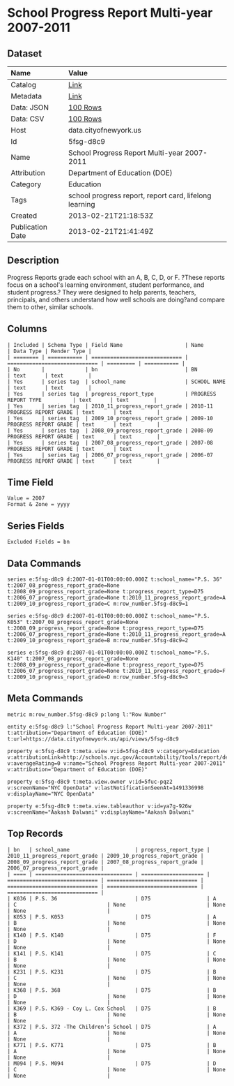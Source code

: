 # School Progress Report Multi-year 2007-2011

## Dataset

| Name | Value |
| :--- | :---- |
| Catalog | [Link](https://catalog.data.gov/dataset/school-progress-report-multi-year-2007-2011-13f40) |
| Metadata | [Link](https://data.cityofnewyork.us/api/views/5fsg-d8c9) |
| Data: JSON | [100 Rows](https://data.cityofnewyork.us/api/views/5fsg-d8c9/rows.json?max_rows=100) |
| Data: CSV | [100 Rows](https://data.cityofnewyork.us/api/views/5fsg-d8c9/rows.csv?max_rows=100) |
| Host | data.cityofnewyork.us |
| Id | 5fsg-d8c9 |
| Name | School Progress Report Multi-year 2007-2011 |
| Attribution | Department of Education (DOE) |
| Category | Education |
| Tags | school progress report, report card, lifelong learning |
| Created | 2013-02-21T21:18:53Z |
| Publication Date | 2013-02-21T21:41:49Z |

## Description

Progress Reports grade each school with an A, B, C, D, or F. ?These reports focus on a school's learning environment, student performance, and student progress.? They were designed to help parents, teachers, principals, and others understand how well schools are doing?and compare them to other, similar schools.

## Columns

```ls
| Included | Schema Type | Field Name                    | Name                          | Data Type | Render Type |
| ======== | =========== | ============================= | ============================= | ========= | =========== |
| No       |             | bn                            | BN                            | text      | text        |
| Yes      | series tag  | school_name                   | SCHOOL NAME                   | text      | text        |
| Yes      | series tag  | progress_report_type          | PROGRESS REPORT TYPE          | text      | text        |
| Yes      | series tag  | 2010_11_progress_report_grade | 2010-11 PROGRESS REPORT GRADE | text      | text        |
| Yes      | series tag  | 2009_10_progress_report_grade | 2009-10 PROGRESS REPORT GRADE | text      | text        |
| Yes      | series tag  | 2008_09_progress_report_grade | 2008-09 PROGRESS REPORT GRADE | text      | text        |
| Yes      | series tag  | 2007_08_progress_report_grade | 2007-08 PROGRESS REPORT GRADE | text      | text        |
| Yes      | series tag  | 2006_07_progress_report_grade | 2006-07 PROGRESS REPORT GRADE | text      | text        |
```

## Time Field

```ls
Value = 2007
Format & Zone = yyyy
```

## Series Fields

```ls
Excluded Fields = bn
```

## Data Commands

```ls
series e:5fsg-d8c9 d:2007-01-01T00:00:00.000Z t:school_name="P.S. 36" t:2007_08_progress_report_grade=None t:2008_09_progress_report_grade=None t:progress_report_type=D75 t:2006_07_progress_report_grade=None t:2010_11_progress_report_grade=A t:2009_10_progress_report_grade=C m:row_number.5fsg-d8c9=1

series e:5fsg-d8c9 d:2007-01-01T00:00:00.000Z t:school_name="P.S. K053" t:2007_08_progress_report_grade=None t:2008_09_progress_report_grade=None t:progress_report_type=D75 t:2006_07_progress_report_grade=None t:2010_11_progress_report_grade=A t:2009_10_progress_report_grade=B m:row_number.5fsg-d8c9=2

series e:5fsg-d8c9 d:2007-01-01T00:00:00.000Z t:school_name="P.S. K140" t:2007_08_progress_report_grade=None t:2008_09_progress_report_grade=None t:progress_report_type=D75 t:2006_07_progress_report_grade=None t:2010_11_progress_report_grade=F t:2009_10_progress_report_grade=D m:row_number.5fsg-d8c9=3
```

## Meta Commands

```ls
metric m:row_number.5fsg-d8c9 p:long l:"Row Number"

entity e:5fsg-d8c9 l:"School Progress Report Multi-year 2007-2011" t:attribution="Department of Education (DOE)" t:url=https://data.cityofnewyork.us/api/views/5fsg-d8c9

property e:5fsg-d8c9 t:meta.view v:id=5fsg-d8c9 v:category=Education v:attributionLink=http://schools.nyc.gov/Accountability/tools/report/default.htm v:averageRating=0 v:name="School Progress Report Multi-year 2007-2011" v:attribution="Department of Education (DOE)"

property e:5fsg-d8c9 t:meta.view.owner v:id=5fuc-pqz2 v:screenName="NYC OpenData" v:lastNotificationSeenAt=1491336998 v:displayName="NYC OpenData"

property e:5fsg-d8c9 t:meta.view.tableauthor v:id=ya7g-926w v:screenName="Aakash Dalwani" v:displayName="Aakash Dalwani"
```

## Top Records

```ls
| bn   | school_name                     | progress_report_type | 2010_11_progress_report_grade | 2009_10_progress_report_grade | 2008_09_progress_report_grade | 2007_08_progress_report_grade | 2006_07_progress_report_grade | 
| ==== | =============================== | ==================== | ============================= | ============================= | ============================= | ============================= | ============================= | 
| K036 | P.S. 36                         | D75                  | A                             | C                             | None                          | None                          | None                          | 
| K053 | P.S. K053                       | D75                  | A                             | B                             | None                          | None                          | None                          | 
| K140 | P.S. K140                       | D75                  | F                             | D                             | None                          | None                          | None                          | 
| K141 | P.S. K141                       | D75                  | C                             | B                             | None                          | None                          | None                          | 
| K231 | P.S. K231                       | D75                  | B                             | C                             | None                          | None                          | None                          | 
| K368 | P.S. 368                        | D75                  | B                             | D                             | None                          | None                          | None                          | 
| K369 | P.S. K369 - Coy L. Cox School   | D75                  | B                             | B                             | None                          | None                          | None                          | 
| K372 | P.S. 372 -The Children's School | D75                  | A                             | A                             | None                          | None                          | None                          | 
| K771 | P.S. K771                       | D75                  | B                             | A                             | None                          | None                          | None                          | 
| M094 | P.S. M094                       | D75                  | D                             | C                             | None                          | None                          | None                          | 
```